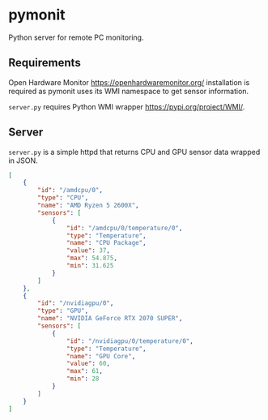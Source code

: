 # pymonit

Python server for remote PC monitoring.

## Requirements

Open Hardware Monitor https://openhardwaremonitor.org/ installation is required as pymonit uses its WMI namespace to get sensor information.

`server.py` requires Python WMI wrapper https://pypi.org/project/WMI/.

## Server

`server.py` is a simple httpd that returns CPU and GPU sensor data wrapped in JSON.

```json
[
    {
        "id": "/amdcpu/0",
        "type": "CPU",
        "name": "AMD Ryzen 5 2600X",
        "sensors": [
            {
                "id": "/amdcpu/0/temperature/0",
                "type": "Temperature",
                "name": "CPU Package",
                "value": 37,
                "max": 54.875,
                "min": 31.625
            }
        ]
    },
    {
        "id": "/nvidiagpu/0",
        "type": "GPU",
        "name": "NVIDIA GeForce RTX 2070 SUPER",
        "sensors": [
            {
                "id": "/nvidiagpu/0/temperature/0",
                "type": "Temperature",
                "name": "GPU Core",
                "value": 60,
                "max": 61,
                "min": 28
            }
        ]
    }
]
```